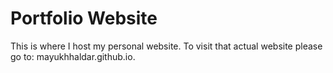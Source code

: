 # Portfolio Website
This is where I host my personal website. To visit that actual website please go to: mayukhhaldar.github.io.
